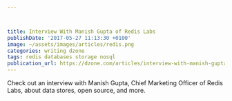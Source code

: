 ```yaml
---



title: Interview With Manish Gupta of Redis Labs
publishDate: '2017-05-27 11:13:30 +0100'
image: ~/assets/images/articles/redis.png
categories: writing dzone
tags: redis databases storage nosql
publication_url: https://dzone.com/articles/interview-with-manish-gupta-of-redis-labs
---
```


Check out an interview with Manish Gupta, Chief Marketing Officer of Redis Labs, about data stores, open source, and more.
